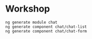 # Workshop
```
ng generate module chat
ng generate component chat/chat-list
ng generate component chat/chat-form
```
